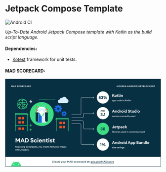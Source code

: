 Jetpack Compose Template
=========

![Android CI](https://github.com/whyrising/Jetpack-Compose-Template/workflows/Android%20CI/badge.svg)

*Up-To-Date Android Jetpack Compose template with Kotlin as the build script language.*

#### Dependencies:

* [Kotest](https://kotest.io/) framework for unit tests.

#### MAD SCORECARD:

![summary](docs/mad_scorecard/summary.png)


